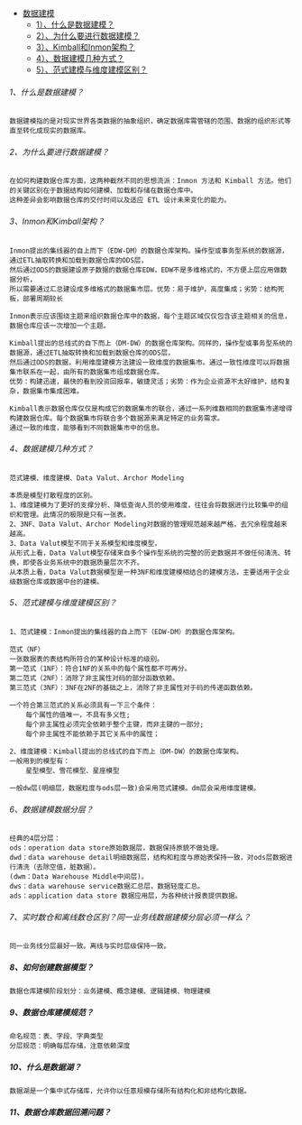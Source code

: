 * [数据建模]()
    - [1）、什么是数据建模？]()
    - [2）、为什么要进行数据建模？]()
    - [3）、Kimball和Inmon架构？]()
    - [4）、数据建模几种方式？]()
    - [5）、范式建模与维度建模区别？]()

###### 1、什么是数据建模？
    数据建模指的是对现实世界各类数据的抽象组织，确定数据库需管辖的范围、数据的组织形式等直至转化成现实的数据库。 

###### 2、为什么要进行数据建模？
    在如何构建数据仓库方面，这两种截然不同的思想流派：Inmon 方法和 Kimball 方法。他们的关键区别在于数据结构如何建模、加载和存储在数据仓库中。
    这种差异会影响数据仓库的交付时间以及适应 ETL 设计未来变化的能力。

###### 3、Inmon和Kimball架构？
    Inmon提出的集线器的自上而下（EDW-DM）的数据仓库架构。操作型或事务型系统的数据源，通过ETL抽取转换和加载到数据仓库的ODS层，
    然后通过ODS的数据建设原子数据的数据仓库EDW，EDW不是多维格式的，不方便上层应用做数据分析，
    所以需要通过汇总建设成多维格式的数据集市层。优势：易于维护，高度集成；劣势：结构死板，部署周期较长

    Inmon表示应该围绕主题来组织数据仓库中的数据，每个主题区域仅仅包含该主题相关的信息，数据仓库应该一次增加一个主题。
    
    Kimball提出的总线式的自下而上（DM-DW）的数据仓库架构。同样的，操作型或事务型系统的数据源，通过ETL抽取转换和加载到数据仓库的ODS层，
    然后通过ODS的数据，利用维度建模方法建设一致维度的数据集市。通过一致性维度可以将数据集市联系在一起，由所有的数据集市组成数据仓库。
    优势：构建迅速，最快的看到投资回报率，敏捷灵活；劣势：作为企业资源不太好维护，结构复杂，数据集市集成困难。

    Kimball表示数据仓库仅仅是构成它的数据集市的联合，通过一系列维数相同的数据集市递增得构建数据仓库。每个数据集市将联合多个数据源来满足特定的业务需求。
    通过一致的维度，能够看到不同数据集市中的信息。

###### 4、数据建模几种方式？
    范式建模、维度建模、Data Valut、Archor Modeling

    本质是模型打散程度的区别。
    1、维度建模为了更好的支撑分析、降低查询人员的使用难度，往往会将数据进行比较集中的组织和管理。此情况的极限是只有一张表。
    2、3NF、Data Valut、Archor Modeling对数据的管理规范越来越严格，去冗余程度越来越高。
    3、Data Valut模型不同于关系模型和维度模型，
    从形式上看，Data Valut模型存储来自多个操作型系统的完整的历史数据并不做任何清洗、转换，即使各业务系统中的数据质量层次不齐。
    从本质上看，Data Valut数据模型是一种3NF和维度建模相结合的建模方法，主要适用于企业级数据仓库或数据中台的建模。

###### 5、范式建模与维度建模区别？
    1、范式建模：Inmon提出的集线器的自上而下（EDW-DM）的数据仓库架构。
    
    范式（NF）
    一张数据表的表结构所符合的某种设计标准的级别。
    第一范式（1NF）：符合1NF的关系中的每个属性都不可再分。
    第二范式（2NF）：消除了非主属性对码的部分函数依赖。
    第三范式（3NF）：3NF在2NF的基础之上，消除了非主属性对于码的传递函数依赖。
    
    一个符合第三范式的关系必须具有一下三个条件：
        每个属性的值唯一，不具有多义性;
        每个非主属性必须完全依赖于整个主键，而非主键的一部分;
        每个非主属性不能依赖于其它关系中的属性；       
    
    2、维度建模：Kimball提出的总线式的自下而上（DM-DW）的数据仓库架构。
    一般用到的模型有：
        星型模型、雪花模型、星座模型
    
    一般dw层(明细层，数据粒度与ods层一致)会采用范式建模。dm层会采用维度建模。

###### 6、数据建模数据分层？
    经典的4层分层：
    ods：operation data store原始数据层，数据保持原貌不做处理。
    dwd：data warehouse detail明细数据层，结构和粒度与原始表保持一致，对ods层数据进行清洗（去除空值，脏数据）。
    (dwm：Data Warehouse Middle中间层)。
    dws：data warehouse service数据汇总层，数据轻度汇总。
    ads：application data store 数据应用层，为各种统计报表提供数据。

###### 7、实时数仓和离线数仓区别？同一业务线数据建模分层必须一样么？
    同一业务线分层最好一致。离线与实时层级保持一致。

##### 8、如何创建数据模型？
    数据仓库建模阶段划分：业务建模、概念建模、逻辑建模、物理建模

##### 9、数据仓库建模规范？
    命名规范：表、字段、字典类型
    分层规范：明确每层存储，注意依赖深度

##### 10、什么是数据湖？
    数据湖是一个集中式存储库，允许你以任意规模存储所有结构化和非结构化数据。

##### 11、数据仓库数据回溯问题？



